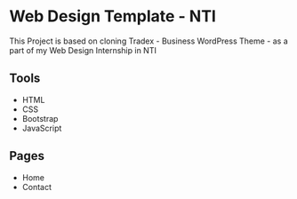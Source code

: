 # Web Design Template - NTI

This Project is based on cloning Tradex - Business WordPress Theme - as a part of my Web Design Internship in NTI

## Tools

- HTML
- CSS
- Bootstrap
- JavaScript

## Pages

- Home
- Contact

